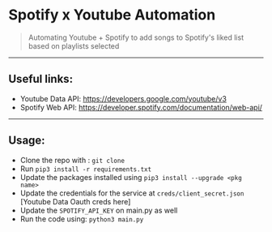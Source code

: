 

# Spotify x Youtube Automation

> Automating Youtube + Spotify to add songs to Spotify's liked list based on playlists selected
---
## Useful links: 

- Youtube Data API: https://developers.google.com/youtube/v3
- Spotify Web API: https://developer.spotify.com/documentation/web-api/
----

## Usage: 

- Clone the repo with : `git clone`
- Run `pip3 install -r requirements.txt`
- Update the packages installed using `pip3 install --upgrade <pkg name>`
- Update the credentials for the service at `creds/client_secret.json` [Youtube Data Oauth creds here]
- Update the `SPOTIFY_API_KEY` on main.py as well
- Run the code using: `python3 main.py`
